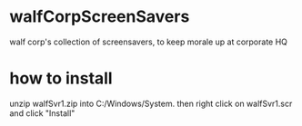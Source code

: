 # walfCorpScreenSavers
walf corp's collection of screensavers, to keep morale up at corporate HQ

# how to install
unzip walfSvr1.zip into C:/Windows/System. then right click on walfSvr1.scr and click "Install"
